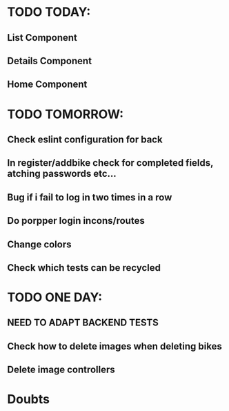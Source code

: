 # TODO TODAY:

## List Component 

## Details Component

## Home Component



# TODO TOMORROW:

## Check eslint configuration for back 

## In register/addbike check for completed fields, atching passwords etc...

## Bug if i fail to log in two times in a row

## Do porpper login incons/routes


## Change colors

## Check which tests can be recycled

# TODO ONE DAY:

## NEED TO ADAPT BACKEND TESTS

## Check how to delete images when deleting bikes

## Delete image controllers
# Doubts
